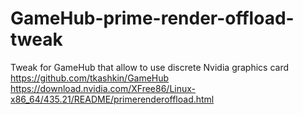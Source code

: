 # GameHub-prime-render-offload-tweak
Tweak for GameHub that allow to use discrete Nvidia graphics card  
https://github.com/tkashkin/GameHub  
https://download.nvidia.com/XFree86/Linux-x86_64/435.21/README/primerenderoffload.html  
